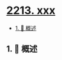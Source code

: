 # [2213. xxx](https://github.com/Tdahuyou/TNotes.leetcode/tree/main/notes/2213.%20xxx)

<!-- region:toc -->

- [1. 📝 概述](#1--概述)

<!-- endregion:toc -->

## 1. 📝 概述
